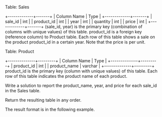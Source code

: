 Table: Sales

+-------------+-------+
| Column Name | Type |
+-------------+-------+
| sale_id | int |
| product_id | int |
| year | int |
| quantity | int |
| price | int |
+-------------+-------+
(sale_id, year) is the primary key (combination of columns with unique values) of this table.
product_id is a foreign key (reference column) to Product table.
Each row of this table shows a sale on the product product_id in a certain year.
Note that the price is per unit.

Table: Product

+--------------+---------+
| Column Name | Type |
+--------------+---------+
| product_id | int |
| product_name | varchar |
+--------------+---------+
product_id is the primary key (column with unique values) of this table.
Each row of this table indicates the product name of each product.

Write a solution to report the product_name, year, and price for each sale_id in the Sales table.

Return the resulting table in any order.

The result format is in the following example.
